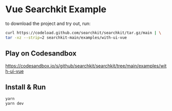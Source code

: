# Vue Searchkit Example

to download the project and try out, run:

```bash
curl https://codeload.github.com/searchkit/searchkit/tar.gz/main | \
tar -xz --strip=2 searchkit-main/examples/with-ui-vue
```

## Play on Codesandbox
https://codesandbox.io/s/github/searchkit/searchkit/tree/main/examples/with-ui-vue

## Install & Run

```bash
yarn
yarn dev
```